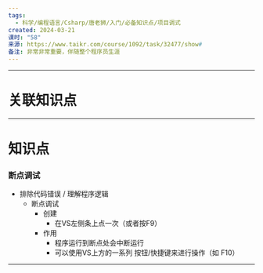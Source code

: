 ```yaml
---
tags:
  - 科学/编程语言/Csharp/唐老狮/入门/必备知识点/项目调式
created: 2024-03-21
课时: "58"
来源: https://www.taikr.com/course/1092/task/32477/show#
备注: 非常非常重要，伴随整个程序员生涯
---
```


---
# 关联知识点



---
# 知识点

### 断点调试

- 排除代码错误 / 理解程序逻辑
	- 断点调试
		- 创建
			- 在VS左侧条上点一次（或者按F9）
		- 作用
			- 程序运行到断点处会中断运行
			- 可以使用VS上方的一系列 按钮/快捷键来进行操作（如 F10）

---


